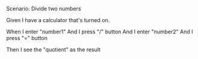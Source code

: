 Scenario: Divide two numbers

Given I have a calculator that's turned on.

When I enter "number1" And I press "/" button And I enter "number2" And I press "=" button

Then I see the "quotient" as the result